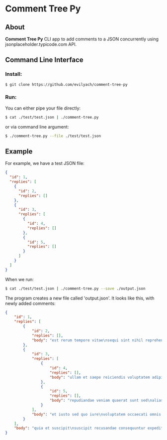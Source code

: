 # Comment Tree Py

## About
**Comment Tree Py** CLI app to add comments to a JSON concurrently using jsonplaceholder.typicode.com API.

## Command Line Interface
### Install:
```bash
$ git clone https://github.com/evilyach/comment-tree-py
```

### Run:
You can either pipe your file directly:
```bash
$ cat ./test/test.json | ./comment-tree.py
```
or via command line argument:
```bash
$ ./comment-tree.py --file ./test/test.json
```

## Example
For example, we have a test JSON file:
```json
{
  "id": 1,
  "replies": [
    {
      "id": 2,
      "replies": []
    },
    {
      "id": 3,
      "replies": [
        {
          "id": 4,
          "replies": []
        },
        {
          "id": 5,
          "replies": []
        }
      ]
    }
  ]
}
```

When we run:
```bash
$ cat ./test/test.json | ./comment-tree.py --save ./output.json
```

The program creates a new file called 'output.json'. It looks like this, with newly added comments:
```json
{
    "id": 1,
    "replies": [
        {
            "id": 2,
            "replies": [],
            "body": "est rerum tempore vitae\nsequi sint nihil reprehenderit dolor beatae ea dolores neque\nfugiat blanditiis voluptate porro vel nihil molestiae ut reiciendis\nqui aperiam non debitis possimus qui neque nisi nulla"
        },
        {
            "id": 3,
            "replies": [
                {
                    "id": 4,
                    "replies": [],
                    "body": "ullam et saepe reiciendis voluptatem adipisci\nsit amet autem assumenda provident rerum culpa\nquis hic commodi nesciunt rem tenetur doloremque ipsam iure\nquis sunt voluptatem rerum illo velit"
                },
                {
                    "id": 5,
                    "replies": [],
                    "body": "repudiandae veniam quaerat sunt sed\nalias aut fugiat sit autem sed est\nvoluptatem omnis possimus esse voluptatibus quis\nest aut tenetur dolor neque"
                }
            ],
            "body": "et iusto sed quo iure\nvoluptatem occaecati omnis eligendi aut ad\nvoluptatem doloribus vel accusantium quis pariatur\nmolestiae porro eius odio et labore et velit aut"
        }
    ],
    "body": "quia et suscipit\nsuscipit recusandae consequuntur expedita et cum\nreprehenderit molestiae ut ut quas totam\nnostrum rerum est autem sunt rem eveniet architecto"
}
```
